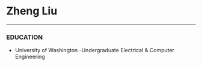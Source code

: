 
# Zheng Liu

***
### EDUCATION
- University of Washington
	-Undergraduate Electrical & Computer Engineering
